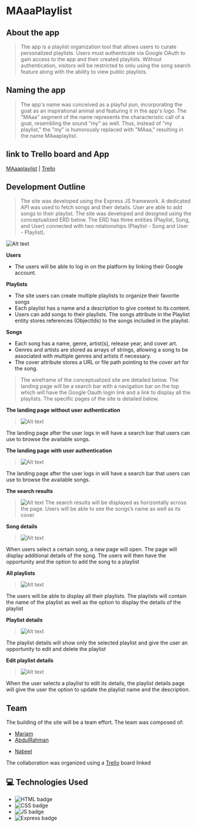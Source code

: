 # MAaaPlaylist

## About the app
> The app is a playlist organization tool that allows users to curate personalized playlists. Users must authenticate via Google OAuth to gain access to the app and their created playlists. Without authentication, visitors will be restricted to onlu using the song search feature along with the ability to view public playlists.

## Naming the app
> The app's name was conceived as a playful pun, incorporating the goat as an inspirational animal and featuring it in the app's logo. The "MAaa" segment of the name represents the characteristic call of a goat, resembling the sound "my" as well. Thus, instead of "my playlist," the "my" is humorously replaced with "MAaa," resulting in the name MAaaplaylist.

## link to Trello board and App

[MAaaplaylist](https://maaaplaylist.fly.dev/) | [Trello](https://trello.com/b/nfH5tSJv/playlist-app)

## Development Outline

> The site was developed using the Express JS framework. A dedicated API was used to fetch songs and their details. User are able to add songs to their playlist. The site was developed and designed using the conceptualized ERD below. The ERD has three entities (Playlist, Song, and User) connected with two relationships (Playlist - Song and User - Playlist).

![Alt text](images/updated-erd.png)

**Users**

- The users will be able to log in on the platform by linking their Google account.

**Playlists**

- The site users can create multiple playlists to organize their favorite songs
- Each playlist has a name and a description to give context to its content.
- Users can add songs to their playlists. The songs attribute in the Playlist entity stores references (ObjectIds) to the songs included in the playlist.

**Songs**

- Each song has a name, genre, artist(s), release year, and cover art.
- Genres and artists are stored as arrays of strings, allowing a song to be associated with multiple genres and artists if necessary.
- The cover attribute stores a URL or file path pointing to the cover art for the song.

> The wireframe of the conceptualized site are detailed below. The landing page will be a search bar with a navigation bar on the top which will have the Google Oauth login link and a link to display all the playlists. The specific pages of the site is detailed below.

**The landing page without user authentication**

> ![Alt text](images/wireframe/1-Home-Page-not-logged-in.png)

The landing page after the user logs in will have a search bar that users can use to browse the available songs.

**The landing page with user authentication**

> ![Alt text](images/wireframe/2-Home-Page-logged-in.png)

The landing page after the user logs in will have a search bar that users can use to browse the available songs.

**The search results**

> ![Alt text](images/wireframe/3-Search-Results.png)
> The search results will be displayed as horizontally across the page. Users will be able to see the songs’s name as well as its cover

**Song details**

> ![Alt text](images/wireframe/4-Song-Details.png)

When users select a certain song, a new page will open. The page will display additional details of the song. The users will then have the opportunity and the option to add the song to a playlist

**All playlists**

> ![Alt text](images/wireframe/5-Playlists.png)

The users will be able to display all their playlists. The playlists will contain the name of the playlist as well as the option to display the details of the playlist

**Playlist details**

> ![Alt text](images/wireframe/6-Playlist-Details.png)

The playlist details will show only the selected playlist and give the user an opportunity to edit and delete the playlist

**Edit playlist details**

> ![Alt text](images/wireframe/7-Edit-Playlist-Details.png)

When the user selects a playlist to edit its details, the playlist details page will give the user the option to update the playlist name and the description.

## Team

The building of the site will be a team effort. The team was composed of:

- [Mariam](https://github.com/MariamBaloch)
- [AbdulRahman](https://github.com/aboodabdo347)
* [Nabeel](https://github.com/nabeelmaklai)

The collaboration was organized using a [Trello](https://trello.com/b/nfH5tSJv/playlist-app) board linked

## :computer: Technologies Used

- ![HTML badge](https://img.shields.io/badge/HTML5-E34F26?style=for-the-badge&logo=html5&logoColor=white)
- ![CSS badge](https://img.shields.io/badge/CSS3-1572B6?style=for-the-badge&logo=css3&logoColor=white)
- ![JS badge](https://img.shields.io/badge/JavaScript-323330?style=for-the-badge&logo=javascript&logoColor=F7DF1E)
- ![Express badge](https://img.shields.io/badge/JavaScript-323330?style=for-the-badge&logo=express&logoColor=F7DF1E)
